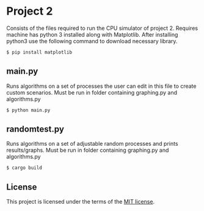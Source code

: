 # Project 2

Consists of the files required to run the CPU simulator of project 2. 
Requires machine has python 3 installed along with Matplotlib. After installing python3 use the following command to download necessary library.
```bash
$ pip install matplotlib
```
## main.py 
Runs algorithms on a set of processes the user can edit in this file to create custom scenarios. Must be run in folder containing 
graphing.py and algorithms.py
```bash
$ python main.py
```

## randomtest.py
Runs algorithms on a set of adjustable random processes and prints results/graphs. Must be run in folder containing 
graphing.py and algorithms.py
```bash
$ cargo build
```
## License
This project is licensed under the terms of the [MIT license](https://choosealicense.com/licenses/mit/).
